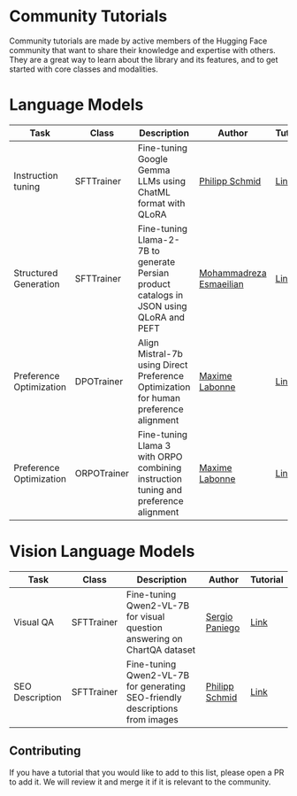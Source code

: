 # Community Tutorials

Community tutorials are made by active members of the Hugging Face community that want to share their knowledge and expertise with others. They are a great way to learn about the library and its features, and to get started with core classes and modalities.

# Language Models

| Task | Class | Description | Author | Tutorial |
|------|--------|-------------|---------|----------|
| Instruction tuning | SFTTrainer | Fine-tuning Google Gemma LLMs using ChatML format with QLoRA | [Philipp Schmid](https://github.com/philschmid) | [Link](https://www.philschmid.de/fine-tune-google-gemma) |
| Structured Generation | SFTTrainer | Fine-tuning Llama-2-7B to generate Persian product catalogs in JSON using QLoRA and PEFT | [Mohammadreza Esmaeilian](https://github.com/Mrzesma) | [Link](https://huggingface.co/learn/cookbook/en/fine_tuning_llm_to_generate_persian_product_catalogs_in_json_format) |
| Preference Optimization | DPOTrainer | Align Mistral-7b using Direct Preference Optimization for human preference alignment | [Maxime Labonne](https://github.com/mlabonne) | [Link](https://mlabonne.github.io/blog/posts/Fine_tune_Mistral_7b_with_DPO.html) |
| Preference Optimization | ORPOTrainer | Fine-tuning Llama 3 with ORPO combining instruction tuning and preference alignment | [Maxime Labonne](https://github.com/mlabonne) | [Link](https://mlabonne.github.io/blog/posts/2024-04-19_Fine_tune_Llama_3_with_ORPO.html) |

# Vision Language Models

| Task | Class | Description | Author | Tutorial |
|------|--------|-------------|---------|----------|
| Visual QA | SFTTrainer | Fine-tuning Qwen2-VL-7B for visual question answering on ChartQA dataset | [Sergio Paniego](https://github.com/sergiopaniego) | [Link](https://huggingface.co/learn/cookbook/fine_tuning_vlm_trl) |
| SEO Description | SFTTrainer | Fine-tuning Qwen2-VL-7B for generating SEO-friendly descriptions from images | [Philipp Schmid](https://github.com/philschmid) | [Link](https://www.philschmid.de/fine-tune-multimodal-llms-with-trl) |

## Contributing

If you have a tutorial that you would like to add to this list, please open a PR to add it. We will review it and merge it if it is relevant to the community.